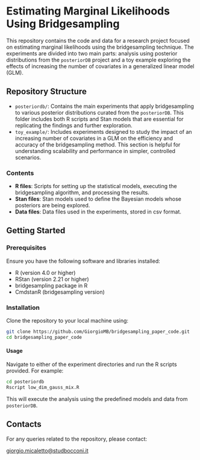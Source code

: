 # Estimating Marginal Likelihoods Using Bridgesampling
This repository contains the code and data for a research project focused on estimating marginal likelihoods using the bridgesampling technique. The experiments are divided into two main parts: analysis using posterior distributions from the `posteriorDB` project and a toy example exploring the effects of increasing the number of covariates in a generalized linear model (GLM).

## Repository Structure
- `posteriordb/`: Contains the main experiments that apply bridgesampling to various posterior distributions curated from the `posteriorDB`. This folder includes both R scripts and Stan models that are essential for replicating the findings and further exploration.
- `toy_example/`: Includes experiments designed to study the impact of an increasing number of covariates in a GLM on the efficiency and accuracy of the bridgesampling method. This section is helpful for understanding scalability and performance in simpler, controlled scenarios.

### Contents

- **R files**: Scripts for setting up the statistical models, executing the bridgesampling algorithm, and processing the results.
- **Stan files**: Stan models used to define the Bayesian models whose posteriors are being explored.
- **Data files**: Data files used in the experiments, stored in csv format.

## Getting Started

### Prerequisites

Ensure you have the following software and libraries installed:
- R (version 4.0 or higher)
- RStan (version 2.21 or higher)
- bridgesampling package in R
- CmdstanR (bridgesampling version)

### Installation

Clone the repository to your local machine using:

```bash
git clone https://github.com/GiorgioMB/bridgesampling_paper_code.git
cd bridgesampling_paper_code
```

#### Usage
Navigate to either of the experiment directories and run the R scripts provided. For example:
```bash
cd posteriordb
Rscript low_dim_gauss_mix.R
```
This will execute the analysis using the predefined models and data from `posteriorDB`.

## Contacts
For any queries related to the repository, please contact:

giorgio.micaletto@studbocconi.it
